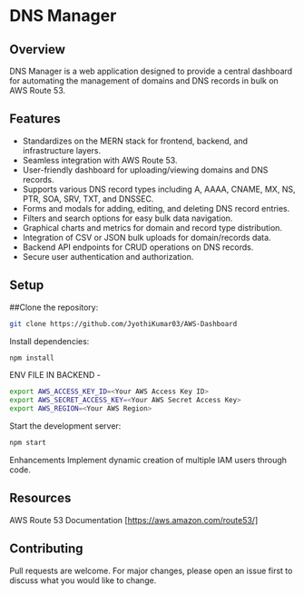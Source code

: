 # DNS Manager

## Overview

DNS Manager is a web application designed to provide a central dashboard for automating the management of domains and DNS records in bulk on AWS Route 53.

## Features

- Standardizes on the MERN stack for frontend, backend, and infrastructure layers.
- Seamless integration with AWS Route 53.
- User-friendly dashboard for uploading/viewing  domains and DNS records.
- Supports various DNS record types including A, AAAA, CNAME, MX, NS, PTR, SOA, SRV, TXT, and DNSSEC.
- Forms and modals for adding, editing, and deleting DNS record entries.
- Filters and search options for easy bulk data navigation.
- Graphical charts and metrics for domain and record type distribution.
- Integration of CSV or JSON bulk uploads for domain/records data.
- Backend API endpoints for CRUD operations on DNS records.
- Secure user authentication and authorization.

## Setup

##Clone the repository:

```bash
git clone https://github.com/JyothiKumar03/AWS-Dashboard

```

Install dependencies:

```bash
npm install
```

ENV FILE IN BACKEND - 

``` bash
export AWS_ACCESS_KEY_ID=<Your AWS Access Key ID>
export AWS_SECRET_ACCESS_KEY=<Your AWS Secret Access Key>
export AWS_REGION=<Your AWS Region>
```

Start the development server:

``` bash
npm start
```

Enhancements
Implement dynamic creation of multiple IAM users through code.

## Resources
AWS Route 53 Documentation  [https://aws.amazon.com/route53/]

## Contributing
Pull requests are welcome. For major changes, please open an issue first to discuss what you would like to change.


